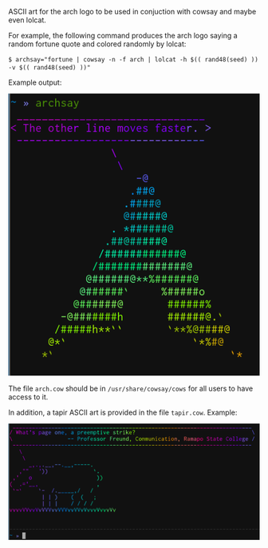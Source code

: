 ASCII art for the arch logo to be used in conjuction with cowsay and maybe even lolcat.

For example, the following command produces the arch logo saying a random fortune quote and colored randomly by lolcat:
```
$ archsay="fortune | cowsay -n -f arch | lolcat -h $(( rand48(seed) )) -v $(( rand48(seed) ))"
```
Example output:

![Example archsay output](screenshots/archsay.png)

The file `arch.cow` should be in `/usr/share/cowsay/cows` for all users to have access to it.

In addition, a tapir ASCII art is provided in the file `tapir.cow`. Example:

![Example tapir ascii](screenshots/tapirsay.png)
